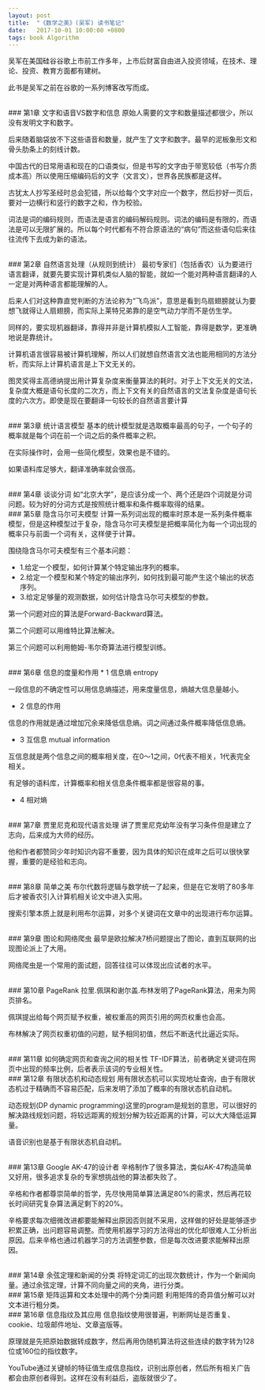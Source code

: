 ```yaml
---
layout: post
title:  "《数学之美》(吴军) 读书笔记"
date:   2017-10-01 10:00:00 +0800
tags: book Algorithm
---
```

吴军在美国硅谷谷歌上市前工作多年，上市后财富自由进入投资领域，在技术、理论、投资、教育方面都有建树。

此书是吴军之前在谷歌的一系列博客改写而成。

<br/>
### 第1章 文字和语音VS数字和信息
原始人需要的文字和数量描述都很少，所以没有发明文字和数字。

后来随着脑袋放不下这些语音和数量，就产生了文字和数字。最早的泥板象形文和骨头肋条上的刻线计数。

中国古代的日常用语和现在的口语类似，但是书写的文字由于带宽较低（书写介质成本高）所以使用压缩编码后的文字（文言文），世界各民族都是这样。

古犹太人抄写圣经时总会犯错，所以给每个文字对应一个数字，然后抄好一页后，要对一边横行和竖行的数字之和，作为校验。

词法是词的编码规则，而语法是语言的编码解码规则。词法的编码是有限的，而语法是可以无限扩展的。所以每个时代都有不符合原语法的“病句”而这些语句后来往往流传下去成为新的语法。

<br/>
### 第2章 自然语言处理（从规则到统计）
最初专家们（包括香农）认为要进行语言翻译，就要先要实现计算机类似人脑的智能，就如一个能对两种语言翻译的人一定是对两种语言都能理解的人。

后来人们对这种靠直觉判断的方法论称为“飞鸟派”，意思是看到鸟扇翅膀就认为要想飞就得让人扇翅膀，而实际上莱特兄弟靠的是空气动力学而不是仿生学。

同样的，要实现机器翻译，靠得并非是计算机模拟人工智能，靠得是数学，更准确地说是靠统计。

计算机语言很容易被计算机理解，所以人们就想自然语言文法也能用相同的方法分析，而实际上计算机语言是上下文无关的。

图灵奖得主高德纳提出用计算复杂度来衡量算法的耗时。对于上下文无关的文法，复杂度大概是语句长度的二次方，而上下文有关的自然语言的文法复杂度是语句长度的六次方。即使是现在要翻译一句较长的自然语言要计算

<br/>
### 第3章 统计语言模型
基本的统计模型就是选取概率最高的句子，一个句子的概率就是每个词在前一个词之后的条件概率之积。

在实际操作时，会用一些简化模型，效果也是不错的。

如果语料库足够大，翻译准确率就会很高。

<br/>
### 第4章 谈谈分词
如“北京大学”，是应该分成一个、两个还是四个词就是分词问题。较为好的分词方式是按照统计概率和条件概率取得的结果。

<br/>
### 第5章 隐含马尔可夫模型
计算一系列词出现的概率时原本是一系列条件概率模型，但是这种模型过于复杂，隐含马尔可夫模型是把概率简化为每一个词出现的概率只与前面一个词有关，这样便于计算。

围绕隐含马尔可夫模型有三个基本问题：
* 1.给定一个模型，如何计算某个特定输出序列的概率。
* 2.给定一个模型和某个特定的输出序列，如何找到最可能产生这个输出的状态序列。
* 3.给定足够量的观测数据，如何估计隐含马尔可夫模型的参数。

第一个问题对应的算法是Forward-Backward算法。

第二个问题可以用维特比算法解决。

第三个问题可以利用鲍姆-韦尔奇算法进行模型训练。

<br/>
### 第6章 信息的度量和作用
* 1 信息熵 entropy

一段信息的不确定性可以用信息熵描述，用来度量信息，熵越大信息量越小。

* 2 信息的作用

信息的作用就是通过增加冗余来降低信息熵。词之间通过条件概率降低信息熵。

* 3 互信息 mutual information

互信息就是两个信息之间的概率相关度，在0～1之间，0代表不相关，1代表完全相关。

有足够的语料库，计算概率和相关信息条件概率都是很容易的事。

* 4 相对熵

<br/>
### 第7章 贾里尼克和现代语言处理
讲了贾里尼克幼年没有学习条件但是建立了志向，后来成为大师的经历。

他和作者都赞同少年时知识内容不重要，因为具体的知识在成年之后可以很快掌握，重要的是经验和志向。

<br/>
### 第8章 简单之美
布尔代数将逻辑与数学统一了起来，但是在它发明了80多年后才被香农引入计算机相关论文中进入实用。

搜索引擎本质上就是利用布尔运算，对多个关键词在文章中的出现进行布尔运算。

<br/>
### 第9章 图论和网络爬虫
最早是欧拉解决7桥问题提出了图论，直到互联网的出现图论派上了大用。

网络爬虫是一个常用的面试题，回答往往可以体现出应试者的水平。

<br/>
### 第10章 PageRank
拉里.佩琪和谢尔盖.布林发明了PageRank算法，用来为网页排名。

佩琪提出给每个网页赋予权重，被权重高的网页引用的网页权重也会高。

布林解决了网页权重初值的问题，赋予相同初值，然后不断迭代比逼近实际。

<br/>
### 第11章 如何确定网页和查询之间的相关性
TF-IDF算法，前者确定关键词在网页中出现的频率比例，后者表示该词的专业相关性。

<br/>
### 第12章 有限状态机和动态规划
用有限状态机可以实现地址查询，由于有限状态机过于精确而不容易匹配，后来发明了添加了概率的有限状态机自动机。

动态规划(DP dynamic programming)这里的program是规划的意思，可以很好的解决路线规划问题，将较远距离的规划分解为较近距离的计算，可以大大降低运算量。

语音识别也是基于有限状态机自动机。

<br/>
### 第13章 Google AK-47的设计者
辛格制作了很多算法，类似AK-47构造简单又好用，很多追求复杂的专家想挑战他的算法都失败了。

辛格和作者都尊崇简单的哲学，先尽快用简单算法满足80%的需求，然后再花较长时间研究复杂算法满足剩下的20%。

辛格要求每次细微改进都要能解释出原因否则就不采用，这样做的好处是能够逐步积累正确，出问题容易调整。而使用机器学习的方法得出的优化却很难人工分析出原因。后来辛格也通过机器学习的方法调整参数，但是每次改进要求能解释出原因。

<br/>
### 第14章 余弦定理和新闻的分类
将特定词汇的出现次数统计，作为一个新闻向量。通过余弦定理，计算不同向量之间的夹角，进行分类。

<br/>
### 第15章 矩阵运算和文本处理中的两个分类问题
利用矩阵的奇异值分解可以对文本进行粗分类。

<br/>
### 第16章 信息指纹及其应用
信息指纹使用很普遍，判断网址是否重复、cookie、垃圾邮件地址、文章盗版等。

原理就是先把原始数据转成数字，然后再用伪随机算法将这些连续的数字转为128位或160位的指纹数字。

YouTube通过关键帧的特征值生成信息指纹，识别出原创者，然后所有相关广告都会由原创者得到。这样在没有利益后，盗版就很少了。

<br/>

